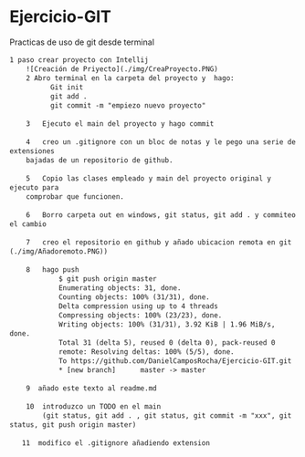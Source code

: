 # Ejercicio-GIT
Practicas de uso de git desde terminal

	1 paso crear proyecto con Intellij 
		![Creación de Priyecto](./img/CreaProyecto.PNG)
	    2 Abro terminal en la carpeta del proyecto y  hago:
		      Git init
		      git add .
		      git commit -m "empiezo nuevo proyecto"
	    
	    3   Ejecuto el main del proyecto y hago commit

	    4   creo un .gitignore con un bloc de notas y le pego una serie de extensiones 
		bajadas de un repositorio de github.

	    5   Copio las clases empleado y main del proyecto original y ejecuto para 
		comprobar que funcionen.

	    6   Borro carpeta out en windows, git status, git add . y commiteo el cambio

	    7	creo el repositorio en github y añado ubicacion remota en git (./img/Añadoremoto.PNG))

	    8   hago push
                $ git push origin master
                Enumerating objects: 31, done.
                Counting objects: 100% (31/31), done.
                Delta compression using up to 4 threads
                Compressing objects: 100% (23/23), done.
                Writing objects: 100% (31/31), 3.92 KiB | 1.96 MiB/s, done.
                Total 31 (delta 5), reused 0 (delta 0), pack-reused 0
                remote: Resolving deltas: 100% (5/5), done.
                To https://github.com/DanielCamposRocha/Ejercicio-GIT.git
                * [new branch]      master -> master

	    9  añado este texto al readme.md

        10  introduzco un TODO en el main
            (git status, git add . , git status, git commit -m "xxx", git status, git push origin master)

	   11  modifico el .gitignore añadiendo extension